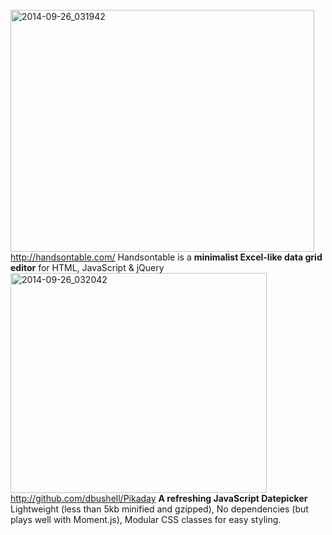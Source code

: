 <br/>
<a href="https://icompile.eladkarako.com/_uploads/2014/09/2014-09-26_031942.gif"><img src="https://icompile.eladkarako.com/_uploads/2014/09/2014-09-26_031942.gif" alt="2014-09-26_031942" width="486" height="387" class="alignnone size-full wp-image-1818" /></a>
<a href="http://handsontable.com/" title="http://handsontable.com/" target="_blank" rel="nofollow">http://handsontable.com/</a>
Handsontable is a <strong>minimalist Excel-like data grid editor</strong> for HTML, JavaScript & jQuery


<br/>
<a href="https://icompile.eladkarako.com/_uploads/2014/09/2014-09-26_032042.gif"><img src="https://icompile.eladkarako.com/_uploads/2014/09/2014-09-26_032042.gif" alt="2014-09-26_032042" width="410" height="352" class="alignnone size-full wp-image-1819" /></a>
<a href="http://github.com/dbushell/Pikaday" title="http://github.com/dbushell/Pikaday" target="_blank" rel="nofollow">http://github.com/dbushell/Pikaday</a>
<strong>A refreshing JavaScript Datepicker</strong>
Lightweight (less than 5kb minified and gzipped), No dependencies (but plays well with Moment.js), Modular CSS classes for easy styling.

<br/>
